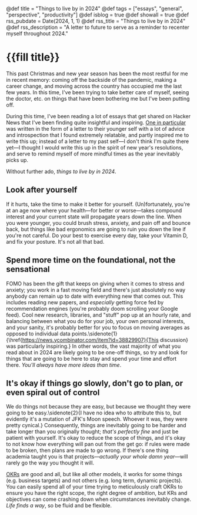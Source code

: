 @def title = "Things to live by in 2024"
@def tags = ["essays", "general", "perspective", "productivity"]
@def isblog = true
@def showall = true
@def rss_pubdate = Date(2024, 1, 1)
@def rss_title = "Things to live by in 2024"
@def rss_description = "A letter to future to serve as a reminder to recenter myself throughout 2024."

# {{fill title}}

This past Christmas and new year season has been the most restful for me in recent memory: coming off the backside of the pandemic, making a career change, and moving across the country has occupied me the last few years. In this time, I've been trying to take better care of myself, seeing the doctor, etc. on things that have been bothering me but I've been putting off.

During this time, I've been reading a lot of essays that get shared on Hacker News that I've been finding quite insightful and inspiring. [One in particular](https://www.lesswrong.com/posts/uGDtroD26aLvHSoK2/dear-self-we-need-to-talk-about-ambition-1) was written in the form of a letter to their younger self with a lot of advice and introspection that I found extremely relatable, and partly inspired me to write this up; instead of a letter to my past self&mdash;I don't think I'm quite there yet&mdash;I thought I would write this up in the spirit of new year's resolutions, and serve to remind myself of more mindful times as the year inevitably picks up.

Without further ado, *things to live by in 2024*.

## Look after yourself

If it hurts, take the time to make it better for yourself. (Un)fortunately, you're at an age now where your health&mdash;for better or worse&mdash;takes compound interest and your current state will propagate years down the line. When you were younger, you could brush stress, anxiety, and pain off and bounce back, but things like bad ergonomics are going to ruin you down the line if you're not careful. Do your best to exercise every day, take your Vitamin D, and fix your posture. It's not all that bad.

## Spend more time on the foundational, not the sensational

FOMO has been the gift that keeps on giving when it comes to stress and anxiety; you work in a fast moving field and there's just absolutely no way anybody can remain up to date with everything new that comes out. This includes reading new papers, and *especially* getting force fed by recommendation engines (you're probably doom scrolling your Google feed). Cool new research, libraries, and "stuff" pop up at an hourly rate, and balancing between what you do for your job, your own personal interests, and your sanity, it's probably better for you to focus on moving averages as opposed to individual data points.\sidenote{1}{\href{https://news.ycombinator.com/item?id=38829907}{This discussion} was particularly inspiring.} In other words, the vast majority of what you read about in 2024 are likely going to be one-off things, so try and look for things that are going to be here to stay and spend your time and effort there. *You'll always have more ideas than time*.

## It's okay if things go slowly, don't go to plan, or even spiral out of control

We do things not because they are easy, but because we thought they were going to be easy.\sidenote{2}{I have no idea who to attribute this to, but evidently it's a mutation of JFK's Moon speech. Whoever it was, they were pretty cynical.} Consequently, things are inevitably going to be harder and take longer than you originally thought; *that's perfectly fine* and just be patient with yourself. It's okay to reduce the scope of things, and it's okay to not know how everything will pan out from the get go: if rules were made to be broken, then plans are made to go wrong. If there's one thing academia taught you is that projects&mdash;*actually your whole damn year*&mdash;will rarely go the way you thought it will. 

[OKRs](https://peoplelogic.ai/blog/history-of-objectives-and-key-results) are good and all, but like all other models, it works for some things (e.g. business targets) and not others (e.g. long term, dynamic projects). You can easily spend all of your time trying to meticulously craft OKRs to ensure you have the right scope, the right degree of ambition, but KRs and objectives can come crashing down when circumstances inevitably change. *Life finds a way*, so be fluid and be flexible.
